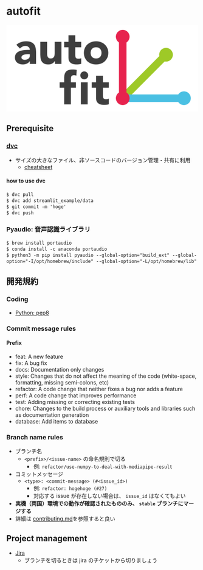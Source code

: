# autofit
![](/assets/autofit_logo.png)

## Prerequisite
### [dvc](https://dvc.org/doc/start)
* サイズの大きなファイル、非ソースコードのバージョン管理・共有に利用
  * [cheatsheet](https://www.globalsqa.com/dvc-cheat-sheet/)

#### how to use dvc
```
$ dvc pull
$ dvc add streamlit_example/data
$ git commit -m 'hoge'
$ dvc push
```

### Pyaudio: 音声認識ライブラリ
```
$ brew install portaudio
$ conda install -c anaconda portaudio
$ python3 -m pip install pyaudio --global-option="build_ext" --global-option="-I/opt/homebrew/include" --global-option="-L/opt/homebrew/lib"
```

## 開発規約
### Coding
* [Python: pep8](https://pep8-ja.readthedocs.io/ja/latest/)

### Commit message rules
#### Prefix
* feat: A new feature
* fix: A bug fix
* docs: Documentation only changes
* style: Changes that do not affect the meaning of the code (white-space, formatting, missing semi-colons, etc)
* refactor: A code change that neither fixes a bug nor adds a feature
* perf: A code change that improves performance
* test: Adding missing or correcting existing tests
* chore: Changes to the build process or auxiliary tools and libraries such as documentation generation
* database: Add items to database

### Branch name rules
* ブランチ名
  * `<prefix>/<issue-name>` の命名規則で切る
    * 例: `refactor/use-numpy-to-deal-with-mediapipe-result`
* コミットメッセージ
  * `<type>: <commit-message> (#<issue_id>)`
    * 例: `refactor: hogehoge (#27)`
    * 対応する issue が存在しない場合は、 `issue_id` はなくてもよい
* **実機（両国）環境での動作が確認されたもののみ、 `stable` ブランチにマージする**
* 詳細は [contributing.md](/.github/contributing.md)を参照すると良い


## Project management
* [Jira](https://www.atlassian.com/software/jira)
  * ブランチを切るときは jira のチケットから切りましょう
